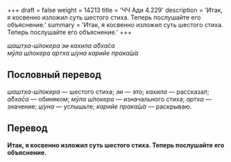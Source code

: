 +++
draft = false
weight = 14213
title = 'ЧЧ Ади 4.229'
description = 'Итак, я косвенно изложил суть шестого стиха. Теперь послушайте его объяснение.'
summary = 'Итак, я косвенно изложил суть шестого стиха. Теперь послушайте его объяснение.'
+++

_шашт̣ха-ш́локера эи кахила а̄бха̄са  
мӯла ш́локера артха ш́уна карийе прака̄ш́а_

## Пословный перевод

_шашт̣ха_\-_ш́локера_ — шестого стиха; _эи_ — это; _кахила_ — рассказал; _а̄бха̄са_ — обиняком; _мӯла_ _ш́локера_ — изначального стиха; _артха_ — значение; _ш́уна_ — услышьте; _карийе_ _прака̄ш́а_ — раскрываю.

## Перевод

**Итак, я косвенно изложил суть шестого стиха. Теперь послушайте его объяснение.**
